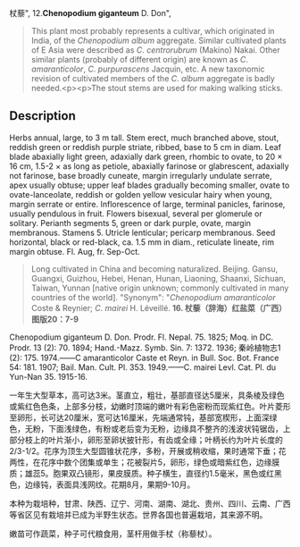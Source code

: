 杖藜",
12.**Chenopodium giganteum** D. Don",

> This plant most probably represents a cultivar, which originated in India, of the *Chenopodium* *album* aggregate. Similar cultivated plants of E Asia were described as *C*. *centrorubrum* (Makino) Nakai. Other similar plants (probably of different origin) are known as *C*. *amaranticolor*, *C*. *purpurascens* Jacquin, etc. A new taxonomic revision of cultivated members of the *C*. *album* aggregate is badly needed.&lt;p&gt;&lt;p&gt;The stout stems are used for making walking sticks.

## Description
Herbs annual, large, to 3 m tall. Stem erect, much branched above, stout, reddish green or reddish purple striate, ribbed, base to 5 cm in diam. Leaf blade abaxially light green, adaxially dark green, rhombic to ovate, to 20 × 16 cm, 1.5-2 × as long as petiole, abaxially farinose or glabrescent, adaxially not farinose, base broadly cuneate, margin irregularly undulate serrate, apex usually obtuse; upper leaf blades gradually becoming smaller, ovate to ovate-lanceolate, reddish or golden yellow vesicular hairy when young, margin serrate or entire. Inflorescence of large, terminal panicles, farinose, usually pendulous in fruit. Flowers bisexual, several per glomerule or solitary. Perianth segments 5, green or dark purple, ovate, margin membranous. Stamens 5. Utricle lenticular; pericarp membranous. Seed horizontal, black or red-black, ca. 1.5 mm in diam., reticulate lineate, rim margin obtuse. Fl. Aug, fr. Sep-Oct.

> Long cultivated in China and becoming naturalized. Beijing. Gansu, Guangxi, Guizhou, Hebei, Henan, Hunan, Liaoning, Shaanxi, Sichuan, Taiwan, Yunnan [native origin unknown; commonly cultivated in many countries of the world].
  "Synonym": "*Chenopodium* *amaranticolor* Coste &amp; Reynier; *C*. *mairei* H. Léveillé.
**16. 杖藜（辞海）红盐菜（广西）图版20：7-9**

Chenopodium giganteum D. Don. Prodr. Fl. Nepal. 75. 1825; Moq. in DC. Prodr. 13 (2): 70. 1894; Hand.-Mazz. Symb. Sin. 7: 1372. 1936; 秦岭植物志1 (2): 175. 1974.——C amaranticolor Caste et Reyn. in Bull. Soc. Bot. France 54: 181. 1907; Bail. Man. Cult. Pl. 353. 1949.——C. mairei Levl. Cat. Pl. du Yun-Nan 35. 1915-16.

一年生大型草本，高可达3米。茎直立，粗壮，基部直径达5厘米，具条棱及绿色或紫红色色条，上部多分枝，幼嫩时顶端的嫩叶有彩色密粉而现紫红色。叶片菱形至卵形，长可达20厘米，宽可达16厘米，先端通常钝，基部宽楔形，上面深绿色，无粉，下面浅绿色，有粉或老后变为无粉，边缘具不整齐的浅波状钝锯齿，上部分枝上的叶片渐小，卵形至卵状披针形，有齿或全缘；叶柄长约为叶片长度的2/3-1/2。花序为顶生大型圆锥状花序，多粉，开展或稍收缩，果时通常下垂；花两性，在花序中数个团集或单生；花被裂片5，卵形，绿色或暗紫红色，边缘膜质；雄蕊5。胞果双凸镜形，果皮膜质。种子横生，直径约1.5毫米，黑色或红黑色，边缘钝，表面具浅网纹。花期8月，果期9-10月。

本种为栽培种，甘肃、陕西、辽宁、河南、湖南、湖北、贵州、四川、云南、广西等省区见有栽培并已成为半野生状态。世界各国也普遍栽培，其来源不明。

嫩苗可作蔬菜，种子可代粮食用，茎杆用做手杖（称藜杖）。
